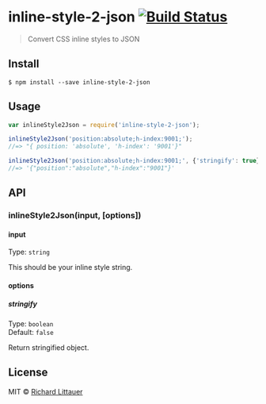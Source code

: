 # inline-style-2-json [![Build Status](https://travis-ci.org/RichardLitt/inline-style-2-json.svg?branch=master)](https://travis-ci.org/RichardLitt/inline-style-2-json)

> Convert CSS inline styles to JSON


## Install

```
$ npm install --save inline-style-2-json
```


## Usage

```js
var inlineStyle2Json = require('inline-style-2-json');

inlineStyle2Json('position:absolute;h-index:9001;');
//=> "{ position: 'absolute', 'h-index': '9001'}"

inlineStyle2Json('position:absolute;h-index:9001;', {'stringify': true});
//=> '{"position":"absolute","h-index":"9001"}'
```


## API

### inlineStyle2Json(input, [options])

#### input

Type: `string`

This should be your inline style string.

#### options

##### stringify

Type: `boolean`  
Default: `false`

Return stringified object.


## License

MIT © [Richard Littauer](http://burntfen.com)
